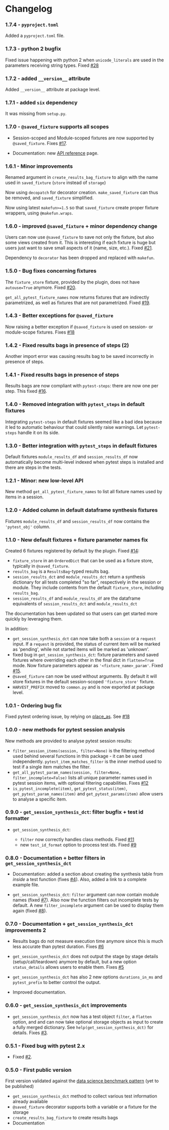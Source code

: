 # Changelog

### 1.7.4 - `pyproject.toml`

Added a `pyproject.toml` file.

### 1.7.3 - python 2 bugfix

Fixed issue happening with python 2 when `unicode_literals` are used in the parameters receiving string types. Fixed [#28](https://github.com/smarie/python-pytest-harvest/issues/28)

### 1.7.2 - added `__version__` attribute

Added `__version__` attribute at package level.

### 1.7.1 - added `six` dependency

It was missing from `setup.py`.

### 1.7.0 - `@saved_fixture` supports all scopes

 * Session-scoped and Module-scoped fixtures are now supported by `@saved_fixture`. Fixes [#17](https://github.com/smarie/python-pytest-harvest/issues/17).

 * Documentation: new [API reference](https://smarie.github.io/python-pytest-harvest/api_reference) page.

### 1.6.1 - Minor improvements

Renamed argument in `create_results_bag_fixture` to align with the name used in `saved_fixture` (`store` instead of `storage`)

Now using `decopatch` for decorator creation. `make_saved_fixture` can thus be removed, and `saved_fixture` simplified.

Now using latest `makefun>=1.5` so that `saved_fixture` create proper fixture wrappers, using `@makefun.wraps`.

### 1.6.0 - improved `@saved_fixture` + minor dependency change

Users can now use `@saved_fixture` to save not only the fixture, but also some views created from it. This is interesting if each fixture is huge but users just want to save small aspects of it (name, size, etc.). Fixed [#21](https://github.com/smarie/python-pytest-harvest/issues/21).

Dependency to `decorator` has been dropped and replaced with `makefun`.

### 1.5.0 - Bug fixes concerning fixtures

The `fixture_store` fixture, provided by the plugin, does not have `autouse=True` anymore. Fixed [#20](https://github.com/smarie/python-pytest-harvest/issues/20).

`get_all_pytest_fixture_names` now returns fixtures that are indirectly parametrized, as well as fixtures that are not parametrized. Fixed [#19](https://github.com/smarie/python-pytest-harvest/issues/19).

### 1.4.3 - Better exceptions for `@saved_fixture`

Now raising a better exception if `@saved_fixture` is used on session- or module-scope fixtures. Fixes [#18](https://github.com/smarie/python-pytest-harvest/issues/18)

### 1.4.2 - Fixed results bags in presence of steps (2)

Another import error was causing results bag to be saved incorrectly in presence of steps.

### 1.4.1 - Fixed results bags in presence of steps

Results bags are now compliant with `pytest-steps`: there are now one per step. This fixed [#16](https://github.com/smarie/python-pytest-harvest/issues/16).

### 1.4.0 - Removed integration with `pytest_steps` in default fixtures

Integrating `pytest-steps` in default fixtures seemed like a bad idea because it led to automatic behaviour that could silently raise warnings. Let `pytest-steps` handle it on its side.

### 1.3.0 - Better integration with `pytest_steps` in default fixtures

Default fixtures `module_results_df` and `session_results_df` now automatically become multi-level indexed when pytest steps is installed and there are steps in the tests.

### 1.2.1 - Minor: new low-level API

New method `get_all_pytest_fixture_names` to list all fixture names used by items in a session.

### 1.2.0 - Added column in default dataframe synthesis fixtures

Fixtures `module_results_df` and `session_results_df` now contains the `'pytest_obj'` column.

### 1.1.0 - New default fixtures + fixture parameter names fix

Created 6 fixtures registered by default by the plugin. Fixed [#14](https://github.com/smarie/python-pytest-harvest/issues/14):

 - `fixture_store` in an `OrderedDict` that can be used as a fixture store, typically in `@saved_fixture`.
 - `results_bag` is a `ResultsBag`-typed results bag.
 - `session_results_dct` and `module_results_dct` return a synthesis dictionary for all tests completed "so far", respectively in the session or module. They include
    contents from the default `fixture_store`, including `results_bag`.
 - `session_results_df` and `module_results_df` are the dataframe equivalents of `session_results_dct` and `module_results_dct`

The documentation has been updated so that users can get started more quickly by leveraging them.

In addition:

 - `get_session_synthesis_dct` can now take both a `session` or a `request` input. If a `request` is provided, the status of current item will be marked as 'pending', while not started items will be marked as 'unknown'.
 - fixed bug in `get_session_synthesis_dct`: fixture parameters and saved fixtures where overriding each other in the final dict in `flatten=True` mode. Now fixture parameters appear as `'<fixture_name>_param'`. Fixed [#15](https://github.com/smarie/python-pytest-harvest/issues/15).
 - `@saved_fixture` can now be used without arguments. By default it will store fixtures in the default session-scoped `'fixture_store'` fixture.
 - `HARVEST_PREFIX` moved to `common.py` and is now exported at package level.


### 1.0.1 - Ordering bug fix

Fixed pytest ordering issue, by relying on [place_as](https://github.com/pytest-dev/pytest/issues/4429). See [#18](https://github.com/smarie/python-pytest-steps/issues/18)

### 1.0.0 - new methods for pytest session analysis

New methods are provided to analyse pytest session results: 
 - `filter_session_items(session, filter=None)` is the filtering method used behind several functions in this package - it can be used independently. `pytest_item_matches_filter` is the inner method used to test if a single item matches the filter.
 - `get_all_pytest_param_names(session, filter=None, filter_incomplete=False)` lists all unique parameter names used in pytest session items, with optional filtering capabilities. Fixes [#12](https://github.com/smarie/python-pytest-harvest/issues/12)
 - `is_pytest_incomplete(item)`, `get_pytest_status(item)`, `get_pytest_param_names(item)` and `get_pytest_params(item)` allow users to analyse a specific item. 


### 0.9.0 - `get_session_synthesis_dct`: filter bugfix + test id formatter

 * `get_session_synthesis_dct`:
  
   - `filter` now correctly handles class methods. Fixed [#11](https://github.com/smarie/python-pytest-harvest/issues/11)
   - new `test_id_format` option to process test ids. Fixed [#9](https://github.com/smarie/python-pytest-harvest/issues/9)

### 0.8.0 - Documentation + better filters in `get_session_synthesis_dct`

 * Documentation: added a section about creating the synthesis table from *inside* a test function (fixes [#4](https://github.com/smarie/python-pytest-harvest/issues/4)). Also, added a link to a complete example file.
 
 * `get_session_synthesis_dct`: `filter` argument can now contain module names (fixed [#7](https://github.com/smarie/python-pytest-harvest/issues/7)). Also now the function filters out incomplete tests by default. A new `filter_incomplete` argument can be used to display them again (fixed [#8](https://github.com/smarie/python-pytest-harvest/issues/8)).

### 0.7.0 - Documentation + `get_session_synthesis_dct` improvements 2

 * Results bags do not measure execution time anymore since this is much less accurate than pytest duration. Fixes [#6](https://github.com/smarie/python-pytest-harvest/issues/6)
 
 * `get_session_synthesis_dct` does not output the stage by stage details (setup/call/teardown) anymore by default, but a new option `status_details` allows users to enable them. Fixes [#5](https://github.com/smarie/python-pytest-harvest/issues/5)
   
 * `get_session_synthesis_dct` has also 2 new options `durations_in_ms` and `pytest_prefix` to better control the output.

 * Improved documentation.

### 0.6.0 - `get_session_synthesis_dct` improvements

 * `get_session_synthesis_dct` now has a test object `filter`, a `flatten` option, and and can now take optional storage objects as input to create a fully merged dictionary. See `help(get_session_synthesis_dct)` for details. Fixes [#3](https://github.com/smarie/python-pytest-harvest/issues/3).

### 0.5.1 - Fixed bug with pytest 2.x

 * Fixed [#2](https://github.com/smarie/python-pytest-harvest/issues/2).

### 0.5.0 - First public version

First version validated against the [data science benchmark pattern](https://smarie.github.io/pytest-patterns/) (yet to be published)

 * `get_session_synthesis_dct` method to collect various test information already available
 * `@saved_fixture` decorator supports both a variable or a fixture for the storage
 * `create_results_bag_fixture` to create results bags
 * Documentation
